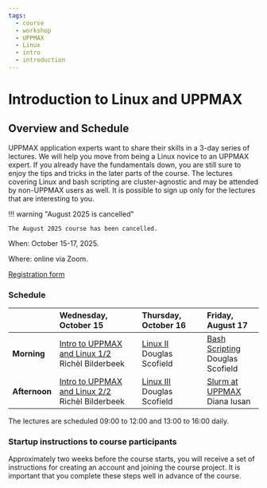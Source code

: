 ```yaml
---
tags:
  - course
  - workshop
  - UPPMAX
  - Linux
  - intro
  - introduction
---
```


# Introduction to Linux and UPPMAX

## Overview and Schedule

UPPMAX application experts want to share their skills in a 3-day series of lectures. We will help you move from being a Linux novice to an UPPMAX expert. If you already have the fundamentals down, you are still sure to enjoy the tips and tricks in the later parts of the course. The lectures covering Linux and bash scripting are cluster-agnostic and may be attended by non-UPPMAX users as well. It is possible to sign up only for the lectures that are interesting to you.

!!! warning "August 2025 is cancelled"

    The August 2025 course has been cancelled.

When: October 15-17, 2025.

Where: online via Zoom.

[Registration form](https://forms.gle/PtkBn57BmNLAtFyt9)


### Schedule

|                | Wednesday, October 15        | Thursday, October 16  | Friday, August 17  |
|:---------------|:-----------------------------|:----------------------|:------------------------|
| **Morning**    | [Intro to UPPMAX and Linux 1/2](https://uppmax.github.io/uppmax_intro_day_1/)<br />Richèl Bilderbeek | [Linux II](https://www.uu.se/download/18.57591c9d18f3ec99a0521715/1715115920644/c_560271-l_1-k_uppmax-linux-ii.pptx.pdf)<br />Douglas Scofield        | [Bash Scripting](https://www.uu.se/download/18.57591c9d18f3ec99a052171f/1715115979757/c_560271-l_1-k_uppmax-bash-scripts.pptx.pdf)<br />Douglas Scofield          |
| **Afternoon**  | [Intro to UPPMAX and Linux 2/2](https://uppmax.github.io/uppmax_intro_day_1/)<br />Richèl Bilderbeek | [Linux III](https://www.uu.se/download/18.57591c9d18f3ec99a0521716/1715115950709/c_560271-l_1-k_uppmax-linux-iii.pptx.pdf)<br />Douglas Scofield      | [Slurm at UPPMAX](https://www.uu.se/download/18.57591c9d18f3ec99a0521784/1715116006615/c_560271-l_1-k_uppmax-slurm-2024-01.pdf)<br />Diana Iusan         |

The lectures are scheduled 09:00 to 12:00 and 13:00 to 16:00 daily.

### Startup instructions to course participants

Approximately two weeks before the course starts, you will receive a set of instructions for creating an account and joining the course project. It is important that you complete these steps well in advance of the course.
